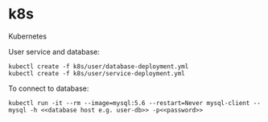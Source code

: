 # k8s
Kubernetes

User service and database:
```
kubectl create -f k8s/user/database-deployment.yml
kubectl create -f k8s/user/service-deployment.yml
```

To connect to database:
```
kubectl run -it --rm --image=mysql:5.6 --restart=Never mysql-client -- mysql -h <<database host e.g. user-db>> -p<<password>>
```
